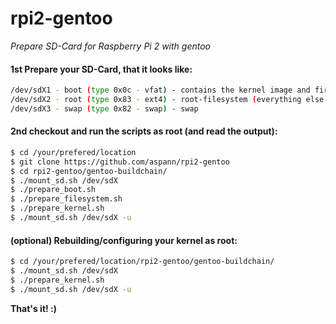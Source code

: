 # rpi2-gentoo
*Prepare SD-Card for Raspberry Pi 2 with gentoo*

#### 1st Prepare your SD-Card, that it looks like:
```sh
/dev/sdX1 - boot (type 0x0c - vfat) - contains the kernel image and firmware
/dev/sdX2 - root (type 0x83 - ext4) - root-filesystem (everything else goes in here)
/dev/sdX3 - swap (type 0x82 - swap) - swap
```

#### 2nd checkout and run the scripts as root (and read the output):

```sh
$ cd /your/prefered/location
$ git clone https://github.com/aspann/rpi2-gentoo
$ cd rpi2-gentoo/gentoo-buildchain/
$ ./mount_sd.sh /dev/sdX
$ ./prepare_boot.sh
$ ./prepare_filesystem.sh
$ ./prepare_kernel.sh
$ ./mount_sd.sh /dev/sdX -u
```

#### (optional) Rebuilding/configuring your kernel as root:

```sh
$ cd /your/prefered/location/rpi2-gentoo/gentoo-buildchain/
$ ./mount_sd.sh /dev/sdX
$ ./prepare_kernel.sh
$ ./mount_sd.sh /dev/sdX -u
```


**That's it! :)**
